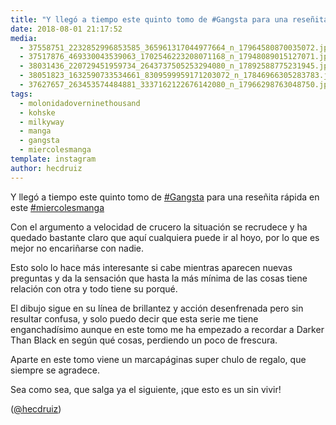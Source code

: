```yaml
---
title: "Y llegó a tiempo este quinto tomo de #Gangsta para una reseñita rápida en este #miercolesmanga"
date: 2018-08-01 21:17:52
media: 
  - 37558751_2232852996853585_365961317044977664_n_17964580870035072.jpg
  - 37517876_469330043539063_1702546223208071168_n_17948089015127071.jpg
  - 38031436_220729451959734_2643737505253294080_n_17892588775231945.jpg
  - 38051823_1632590733534661_8309599959171203072_n_17846966305283783.jpg
  - 37627657_263453574484881_3337162122676142080_n_17966298763048750.jpg
tags: 
  - molonidadoverninethousand
  - kohske
  - milkyway
  - manga
  - gangsta
  - miercolesmanga
template: instagram
author: hecdruiz
---
```


Y llegó a tiempo este quinto tomo de [#Gangsta](/tags/gangsta) para una reseñita rápida en este [#miercolesmanga](/tags/miercolesmanga)


Con el argumento a velocidad de crucero la situación se recrudece y ha quedado bastante claro que aquí cualquiera puede ir al hoyo, por lo que es mejor no encariñarse con nadie.


Esto solo lo hace más interesante si cabe mientras aparecen nuevas preguntas y da la sensación que hasta la más mínima de las cosas tiene relación con otra y todo tiene su porqué.


El dibujo sigue en su línea de brillantez y acción desenfrenada pero sin resultar confusa, y solo puedo decir que esta serie me tiene enganchadísimo aunque en este tomo me ha empezado a recordar a Darker Than Black en según qué cosas, perdiendo un poco de frescura.


Aparte en este tomo viene un marcapáginas super chulo de regalo, que siempre se agradece.


Sea como sea, que salga ya el siguiente, ¡que esto es un sin vivir!




([@hecdruiz](https://instagram.com/hecdruiz))
